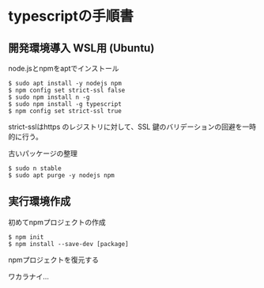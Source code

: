 # typescriptの手順書

## 開発環境導入 WSL用 (Ubuntu) 

node.jsとnpmをaptでインストール

```
$ sudo apt install -y nodejs npm
$ npm config set strict-ssl false
$ sudo npm install n -g 
$ sudo npm install -g typescript
$ npm config set strict-ssl true
```

strict-sslはhttps のレジストリに対して、SSL 鍵のバリデーションの回避を一時的に行う。

古いパッケージの整理

```
$ sudo n stable
$ sudo apt purge -y nodejs npm
```

## 実行環境作成

初めてnpmプロジェクトの作成

```
$ npm init
$ npm install --save-dev [package]
```

npmプロジェクトを復元する

ワカラナイ…